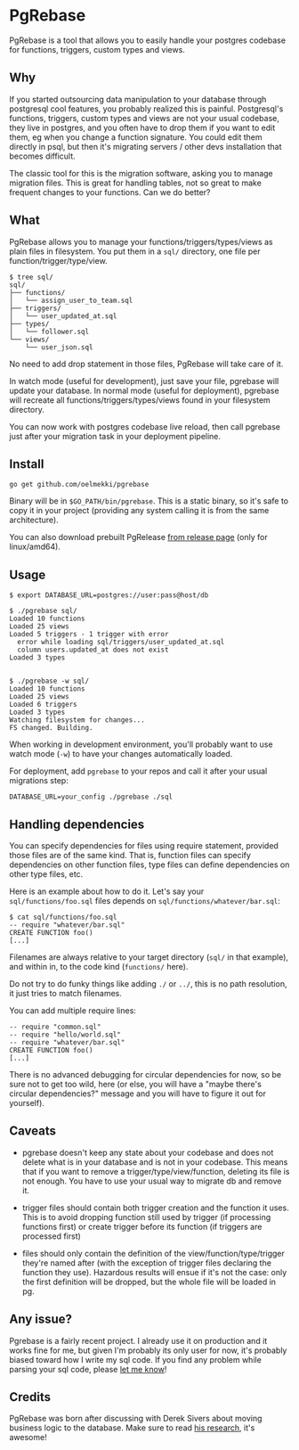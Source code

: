 # PgRebase

PgRebase is a tool that allows you to easily handle your postgres codebase for
functions, triggers, custom types and views.


## Why

If you started outsourcing data manipulation to your database through
postgresql cool features, you probably realized this is painful. Postgresql's
functions, triggers, custom types and views are not your usual codebase, they
live in postgres, and you often have to drop them if you want to edit them, eg
when you change a function signature. You could edit them directly in psql, but
then it's migrating servers / other devs installation that becomes difficult.

The classic tool for this is the migration software, asking you to manage
migration files. This is great for handling tables, not so great to make
frequent changes to your functions. Can we do better?


## What

PgRebase allows you to manage your functions/triggers/types/views as plain files in
filesystem. You put them in a `sql/` directory, one file per
function/trigger/type/view.

```
$ tree sql/
sql/
├── functions/
│   └── assign_user_to_team.sql
├── triggers/
│   └── user_updated_at.sql
├── types/
│   └── follower.sql
└── views/
    └── user_json.sql
```

No need to add drop statement in those files, PgRebase will take care of it.

In watch mode (useful for development), just save your file, pgrebase will
update your database. In normal mode (useful for deployment), pgrebase will
recreate all functions/triggers/types/views found in your filesystem directory.

You can now work with postgres codebase live reload, then call pgrebase just
after your migration task in your deployment pipeline.


## Install

```
go get github.com/oelmekki/pgrebase
```

Binary will be in `$GO_PATH/bin/pgrebase`. This is a static binary, so it's
safe to copy it in your project (providing any system calling it is from the
same architecture).

You can also download prebuilt PgRelease [from release page](https://github.com/oelmekki/pgrebase/releases/)
(only for linux/amd64).


## Usage

```
$ export DATABASE_URL=postgres://user:pass@host/db

$ ./pgrebase sql/
Loaded 10 functions
Loaded 25 views
Loaded 5 triggers - 1 trigger with error
  error while loading sql/triggers/user_updated_at.sql
  column users.updated_at does not exist
Loaded 3 types


$ ./pgrebase -w sql/
Loaded 10 functions
Loaded 25 views
Loaded 6 triggers
Loaded 3 types
Watching filesystem for changes...
FS changed. Building.
```

When working in development environment, you'll probably want to use watch mode
(`-w`) to have your changes automatically loaded.

For deployment, add `pgrebase` to your repos and call it after your usual
migrations step:

```
DATABASE_URL=your_config ./pgrebase ./sql
```


## Handling dependencies

You can specify dependencies for files using require statement, provided those
files are of the same kind. That is, function files can specify dependencies on
other function files, type files can define dependencies on other type files,
etc.

Here is an example about how to do it. Let's say your `sql/functions/foo.sql`
files depends on `sql/functions/whatever/bar.sql`:

```
$ cat sql/functions/foo.sql
-- require "whatever/bar.sql"
CREATE FUNCTION foo()
[...]
```

Filenames are always relative to your target directory (`sql/` in that
example), and within in, to the code kind (`functions/` here).

Do not try to do funky things like adding `./` or `../`, this is no path
resolution, it just tries to match filenames.

You can add multiple require lines:

```
-- require "common.sql"
-- require "hello/world.sql"
-- require "whatever/bar.sql"
CREATE FUNCTION foo()
[...]
```

There is no advanced debugging for circular dependencies for now, so be sure
not to get too wild, here (or else, you will have a "maybe there's circular
dependencies?" message and you will have to figure it out for yourself).


## Caveats

* pgrebase doesn't keep any state about your codebase and does not delete what
  is in your database and is not in your codebase. This means that if you want
  to remove a trigger/type/view/function, deleting its file is not enough. You
  have to use your usual way to migrate db and remove it.

* trigger files should contain both trigger creation and the function it uses.
  This is to avoid dropping function still used by trigger (if processing
  functions first) or create trigger before its function (if triggers are
  processed first)

* files should only contain the definition of the view/function/type/trigger
  they're named after (with the exception of trigger files declaring the
  function they use). Hazardous results will ensue if it's not the case: only
  the first definition will be dropped, but the whole file will be loaded in
  pg.


## Any issue?

Pgrebase is a fairly recent project. I already use it on production and it works
fine for me, but given I'm probably its only user for now, it's probably biased
toward how I write my sql code. If you find any problem while parsing your sql
code, please [let me know](https://github.com/oelmekki/pgrebase/issues)!


## Credits

PgRebase was born after discussing with Derek Sivers about moving business logic
to the database. Make sure to read [his research](https://sivers.org/pg), it's
awesome!
